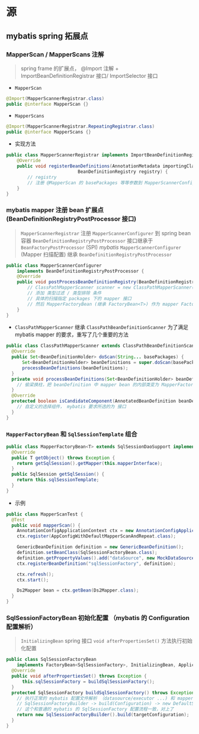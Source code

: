 # 源

## mybatis spring 拓展点

### MapperScan / MapperScans 注解

> spring frame 的扩展点， @Import 注解 + ImportBeanDefinitionRegistrar 接口/ ImportSelector 接口

* `MapperScan`

```java
@Import(MapperScannerRegistrar.class)
public @interface MapperScan {}
```

* `MapperScans`

```java
@Import(MapperScannerRegistrar.RepeatingRegistrar.class)
public @interface MapperScans {}
```

* 实现方法

```java
public class MapperScannerRegistrar implements ImportBeanDefinitionRegistrar {
    @Override
    public void registerBeanDefinitions(AnnotationMetadata importingClassMetadata,
                           BeanDefinitionRegistry registry) {
        // registry
        // 注册 @MapperScan 的 basePackages 等等参数到 MapperScannerConfigurer 到 spring bean 容器
    }
}
```

### mybatis mapper 注册 bean 扩展点 (BeanDefinitionRegistryPostProcessor 接口)

> `MapperScannerRegistrar` 注册 `MapperScannerConfigurer` 到 spring bean 容器
> `BeanDefinitionRegistryPostProcessor` 接口继承于 `BeanFactoryPostProcessor` (SPI)
> *mybatis* `MapperScannerConfigurer` (Mapper 扫描配置) 继承 `BeanDefinitionRegistryPostProcessor`


```java
public class MapperScannerConfigurer
    implements BeanDefinitionRegistryPostProcessor {
    @Override
    public void postProcessBeanDefinitionRegistry(BeanDefinitionRegistry registry) {
        // ClassPathMapperScanner scanner = new ClassPathMapperScanner(registry);
        // 添加 类型过滤 / 类型排除 条件
        // 具体的扫描指定 packages 下的 mapper 接口
        // 然后 MapperFactoryBean (继承 FactoryBean<T>) 作为 mapper FactoryBean
    }
}
```

* `ClassPathMapperScanner` 继承 `ClassPathBeanDefinitionScanner`
    为了满足 mybatis mapper 的要求，重写了几个重要的方法

```java
public class ClassPathMapperScanner extends ClassPathBeanDefinitionScanner {
  @Override
  public Set<BeanDefinitionHolder> doScan(String... basePackages) {
      Set<BeanDefinitionHolder> beanDefinitions = super.doScan(basePackages);
      processBeanDefinitions(beanDefinitions);
  }
  private void processBeanDefinitions(Set<BeanDefinitionHolder> beanDefinitions) {
    // 偷梁换柱，把 beanDefinition 中 mapper bean 的内部类变为 MapperFactoryBean 在代理 mapper 接口
  }
  @Override
  protected boolean isCandidateComponent(AnnotatedBeanDefinition beanDefinition) {
    // 自定义的选择组件， mybatis 要求所选的为 接口
  }
}
```

### `MapperFactoryBean` 和 `SqlSessionTemplate` 组合

```java
public class MapperFactoryBean<T> extends SqlSessionDaoSupport implements FactoryBean<T> {
  @Override
  public T getObject() throws Exception {
    return getSqlSession().getMapper(this.mapperInterface);
  }
  public SqlSession getSqlSession() {
    return this.sqlSessionTemplate;
  }
}
```

* 示例

```java
public class MapperScanTest {
  @Test
  public void mapperScan() {
    AnnotationConfigApplicationContext ctx = new AnnotationConfigApplicationContext();
    ctx.register(AppConfigWithDefaultMapperScanAndRepeat.class);

    GenericBeanDefinition definition = new GenericBeanDefinition();
    definition.setBeanClass(SqlSessionFactoryBean.class);
    definition.getPropertyValues().add("dataSource", new MockDataSource());
    ctx.registerBeanDefinition("sqlSessionFactory", definition);

    ctx.refresh();
    ctx.start();

    Ds2Mapper bean = ctx.getBean(Ds2Mapper.class);
  }
}
```

### SqlSessionFactoryBean 初始化配置 （mybatis 的 Configuration 配置解析）

> `InitializingBean` spring 接口 `void afterPropertiesSet()` 方法执行初始化配置

```java
public class SqlSessionFactoryBean
    implements FactoryBean<SqlSessionFactory>, InitializingBean, ApplicationListener<ApplicationEvent> {
  @Override
  public void afterPropertiesSet() throws Exception {
      this.sqlSessionFactory = buildSqlSessionFactory();
  }
  protected SqlSessionFactory buildSqlSessionFactory() throws Exception {
    // 执行正常的 mybatis 配置文件解析 （datasource/executor ...) 和 mapper.xml 解析 [XMLConfigBuilder]
    // SqlSessionFactoryBuilder -> build(Configuration) -> new DefaultSqlSessionFactory(config);
    // 这个和普通的 mybatis 的 SqlSessionFactory 配置流程一致，对上了
    return new SqlSessionFactoryBuilder().build(targetConfiguration);
  }
}
```
